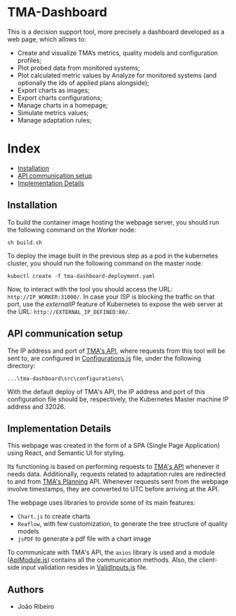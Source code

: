 # TMA-Dashboard
 
This is a decision support tool, more precisely a dashboard developed as a web page, which allows to:
-   Create and visualize TMA’s metrics, quality models and configuration profiles;
-   Plot probed data from monitored systems;
-   Plot calculated metric values by Analyze for monitored systems (and optionally the ids of applied plans alongside);
-   Export charts as images;
-   Export charts configurations;
-   Manage charts in a homepage;
-   Simulate metrics values;
-   Manage adaptation rules;

# Index

 -   [Installation](#Installation)
 -   [API communication setup](#API-communication-setup)
 -   [Implementation Details](#Implementation-Details)

## Installation

To build the container image hosting the webpage server, you should run the following command on the Worker node:

```
sh build.sh
```

To deploy the image built in the previous step as a pod in the kubernetes cluster, you should run the following command on the master node:

```
kubectl create -f tma-dashboard-deployment.yaml
```

Now, to interact with the tool you should access the URL: `http://IP_WORKER:31000/`. In case your ISP is blocking the traffic on that port, use the *externalIP* feature of Kubernetes to expose the web server at the URL: `http://EXTERNAL_IP_DEFINED:80/`.

## API communication setup

The IP address and port of [TMA's API](https://github.com/nmsa/tma-framework-k/tree/master/development/tma-admin-api), where requests from this tool will be sent to, are configured in [Configurations.js](tma-dashboard/src/configurations/Configurations.js) file, under the following directory:

```
...\tma-dashboard\src\configurations\
```

With the default deploy of TMA's API, the IP address and port of this configuration file should be, respectively, the Kubernetes Master machine IP address and 32026. 

## Implementation Details

This webpage was created in the form of a SPA (Single Page Application) using React, and Semantic UI for styling. 

Its functioning is based on performing requests to [TMA's API](https://github.com/nmsa/tma-framework-k/tree/master/development/tma-admin-api) whenever it needs data. Additionally, requests related to adaptation rules are redirected to and from [TMA's Planning](https://github.com/nmsa/tma-framework-p) API. Whenever requests sent from the webpage involve timestamps, they are converted to UTC before arriving at the API.

The webpage uses libraries to provide some of its main features:
 -  `Chart.js` to create charts
 -  `Reaflow`, with few customization, to generate the tree structure of quality models
 -  `jsPDF` to generate a pdf file with a chart image
 
To communicate with TMA's API, the `axios` library is used and a module ([ApiModule.js](tma-dashboard/src/utils/api/ApiModule.js)) contains all the communication methods. Also, the client-side input validation resides in [ValidInputs.js](tma-dashboard/src/utils/ValidInputs.js) file.

## Authors
* João Ribeiro
